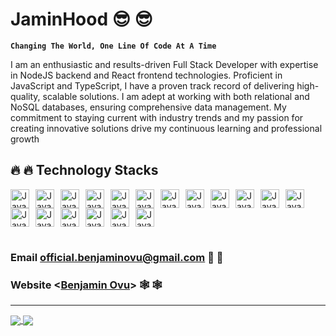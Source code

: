 # JaminHood 😎 😎

**`Changing The World, One Line Of Code At A Time`**

I am an enthusiastic and results-driven Full Stack Developer with expertise in NodeJS backend and React frontend technologies. Proficient in JavaScript and TypeScript, I have a proven track record of delivering high-quality, scalable solutions. I am adept at working with both relational and NoSQL databases, ensuring comprehensive data management. My commitment to staying current with industry trends and my passion for creating innovative solutions drive my continuous learning and professional growth

## 🔥 🔥 Technology Stacks

<div style="display: flex;flex-wrap: wrap;">
  <img alt="JavaScript" width="30px" style="padding-right: 10px;" src="https://cdn.jsdelivr.net/gh/devicons/devicon@latest/icons/javascript/javascript-original.svg" />
  <img alt="JavaScript" width="30px" style="padding-right: 10px;" src="https://cdn.jsdelivr.net/gh/devicons/devicon@latest/icons/typescript/typescript-original.svg" />
  <img alt="JavaScript" width="30px" style="padding-right: 10px;" src="https://cdn.jsdelivr.net/gh/devicons/devicon@latest/icons/bootstrap/bootstrap-original.svg" />
  <img alt="JavaScript" width="30px" style="padding-right: 10px;" src="https://cdn.jsdelivr.net/gh/devicons/devicon@latest/icons/sass/sass-original.svg" />
  <img alt="JavaScript" width="30px" style="padding-right: 10px;" src="https://cdn.jsdelivr.net/gh/devicons/devicon@latest/icons/react/react-original.svg" />
  <img alt="JavaScript" width="30px" style="padding-right: 10px;" src="https://cdn.jsdelivr.net/gh/devicons/devicon@latest/icons/redux/redux-original.svg" />
  <img alt="JavaScript" width="30px" style="padding-right: 10px;" src="https://cdn.jsdelivr.net/gh/devicons/devicon@latest/icons/nextjs/nextjs-original.svg" />
  <img alt="JavaScript" width="30px" style="padding-right: 10px;" src="https://cdn.jsdelivr.net/gh/devicons/devicon@latest/icons/git/git-original.svg" />
  <img alt="JavaScript" width="30px" style="padding-right: 10px;" src="https://cdn.jsdelivr.net/gh/devicons/devicon@latest/icons/npm/npm-original-wordmark.svg" />
  <img alt="JavaScript" width="30px" style="padding-right: 10px;" src="https://cdn.jsdelivr.net/gh/devicons/devicon@latest/icons/yarn/yarn-original.svg" />
  <img alt="JavaScript" width="30px" style="padding-right: 10px;" src="https://cdn.jsdelivr.net/gh/devicons/devicon@latest/icons/nodejs/nodejs-original.svg" />
  <img alt="JavaScript" width="30px" style="padding-right: 10px;" src="https://cdn.jsdelivr.net/gh/devicons/devicon@latest/icons/express/express-original.svg" />
  <img alt="JavaScript" width="30px" style="padding-right: 10px;" src="https://cdn.jsdelivr.net/gh/devicons/devicon@latest/icons/mongodb/mongodb-original.svg" />
  <img alt="JavaScript" width="30px" style="padding-right: 10px;" src="https://cdn.jsdelivr.net/gh/devicons/devicon@latest/icons/php/php-original.svg" />
  <img alt="JavaScript" width="30px" style="padding-right: 10px;" src="https://cdn.jsdelivr.net/gh/devicons/devicon@latest/icons/mysql/mysql-original.svg" />
  <img alt="JavaScript" width="30px" style="padding-right: 10px;" src="https://cdn.jsdelivr.net/gh/devicons/devicon@latest/icons/appwrite/appwrite-original.svg" />
  <img alt="JavaScript" width="30px" style="padding-right: 10px;" src="https://cdn.jsdelivr.net/gh/devicons/devicon@latest/icons/firebase/firebase-plain.svg" />
  <img alt="JavaScript" width="30px" style="padding-right: 10px;" src="https://cdn.jsdelivr.net/gh/devicons/devicon@latest/icons/wordpress/wordpress-plain.svg" />
</div>

#

### Email <official.benjaminovu@gmail.com> 💼 💼

### Website <[Benjamin Ovu](https://benjamin-ovu.vercel.app/)> 🕸 🕸

---

  <a href="https://github.com/jaminhood">
  <img align="center" src="https://github-readme-stats.vercel.app/api?username=jaminhood&theme=nord&show_icons=true&count_private=true&hide=contribs&line_height=40" />
  </a>
  <a href="https://github.com/jaminhood">
  <img align="center" src="https://github-readme-stats.vercel.app/api/top-langs/?username=jaminhood&theme=nord&langs_count=4&hide=javascript,html,css,erlang" />
  </a>
